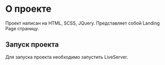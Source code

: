 # О проекте

Проект написан на HTML, SCSS, JQuery.  Представляет собой Landing Page страницу.

## Запуск проекта

Для запуска проекта необходимо запустить LiveServer.

